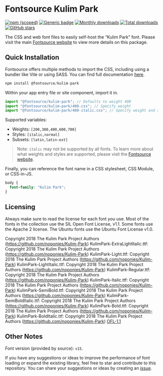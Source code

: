 # Fontsource Kulim Park

[![npm (scoped)](https://img.shields.io/npm/v/@fontsource/kulim-park?color=brightgreen)](https://www.npmjs.com/package/@fontsource/kulim-park) [![Generic badge](https://img.shields.io/badge/fontsource-passing-brightgreen)](https://github.com/fontsource/fontsource) [![Monthly downloads](https://badgen.net/npm/dm/@fontsource/kulim-park)](https://github.com/fontsource/fontsource) [![Total downloads](https://badgen.net/npm/dt/@fontsource/kulim-park)](https://github.com/fontsource/fontsource) [![GitHub stars](https://img.shields.io/github/stars/fontsource/fontsource.svg?style=social&label=Star)](https://github.com/fontsource/fontsource/stargazers)

The CSS and web font files to easily self-host the “Kulim Park” font. Please visit the main [Fontsource website](https://fontsource.org/fonts/kulim-park) to view more details on this package.

## Quick Installation

Fontsource offers multiple methods to import the CSS, including using a bundler like Vite or using SASS. You can find full documentation [here](https://fontsource.org/docs/getting-started/introduction).

```javascript
npm install @fontsource/kulim-park
```

Within your app entry file or site component, import it in.

```javascript
import "@fontsource/kulim-park"; // Defaults to weight 400
import "@fontsource/kulim-park/400.css"; // Specify weight
import "@fontsource/kulim-park/400-italic.css"; // Specify weight and style
```

Supported variables:
- Weights: `[200,300,400,600,700]`
- Styles: `[italic,normal]`
- Subsets: `[latin,latin-ext]`

> Note: `italic` may not be supported by all fonts. To learn more about what weights and styles are supported, please visit the [Fontsource website](https://fontsource.org/fonts/kulim-park).

Finally, you can reference the font name in a CSS stylesheet, CSS Module, or CSS-in-JS.

```css
body {
  font-family: "Kulim Park";
}
```

## Licensing
Always make sure to read the license for each font you use. Most of the fonts in the collection use the SIL Open Font License, v1.1. Some fonts use the Apache 2 license. The Ubuntu fonts use the Ubuntu Font License v1.0.

Copyright 2018 The Kulim Park Project Authors (https://github.com/noponies/Kulim-Park) KulimPark-ExtraLightItalic.ttf: Copyright 2018 The Kulim Park Project Authors (https://github.com/noponies/Kulim-Park) KulimPark-Light.ttf: Copyright 2018 The Kulim Park Project Authors (https://github.com/noponies/Kulim-Park) KulimPark-LightItalic.ttf: Copyright 2018 The Kulim Park Project Authors (https://github.com/noponies/Kulim-Park) KulimPark-Regular.ttf: Copyright 2018 The Kulim Park Project Authors (https://github.com/noponies/Kulim-Park) KulimPark-Italic.ttf: Copyright 2018 The Kulim Park Project Authors (https://github.com/noponies/Kulim-Park) KulimPark-SemiBold.ttf: Copyright 2018 The Kulim Park Project Authors (https://github.com/noponies/Kulim-Park) KulimPark-SemiBoldItalic.ttf: Copyright 2018 The Kulim Park Project Authors (https://github.com/noponies/Kulim-Park) KulimPark-Bold.ttf: Copyright 2018 The Kulim Park Project Authors (https://github.com/noponies/Kulim-Park) KulimPark-BoldItalic.ttf: Copyright 2018 The Kulim Park Project Authors (https://github.com/noponies/Kulim-Park)
[OFL-1.1](https://openfontlicense.org)

## Other Notes
Font version (provided by source): `v15`.

If you have any suggestions or ideas to improve the performance of font loading or expand the existing library, feel free to star and contribute to this repository. You can share your suggestions or ideas by creating an [issue](https://github.com/fontsource/fontsource/issues).
